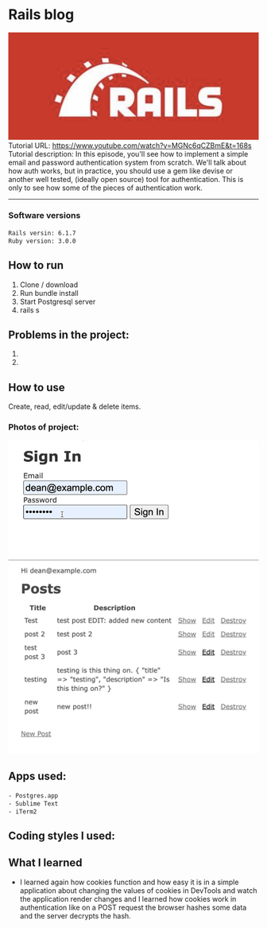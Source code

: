 #  Rails blog
![](/app/assets/images/header.png)
Tutorial URL: https://www.youtube.com/watch?v=MGNc6qCZBmE&t=168s
Tutorial description: In this episode, you'll see how to implement a simple email and password authentication system from scratch. We'll talk about how auth works, but in practice, you should use a gem like devise or another well tested, (ideally open source) tool for authentication. This is only to see how some of the pieces of authentication work. 

___________

### Software versions
	Rails versin: 6.1.7 
	Ruby version: 3.0.0

## How to run 
1. Clone / download
2. Run bundle install
3. Start Postgresql server
4. rails s


## Problems in the project:
1.
2.

## How to use
Create, read, edit/update & delete items.

### Photos of project:
![](/app/assets/images/blog_rails.gif)
![](/app/assets/images/blog_rails_.png)

## Apps used:
	- Postgres.app
    - Sublime Text
    - iTerm2
## Coding styles I used:

## What I learned

- I learned again how cookies function and how easy it is in a simple application about changing the values of cookies in DevTools and watch the application render changes and I learned how cookies work in authentication like on a POST request the browser hashes some data and the server decrypts the hash.